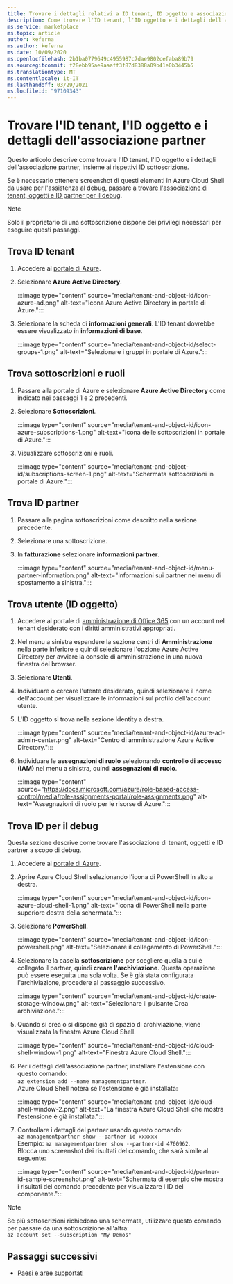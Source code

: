 ```yaml
---
title: Trovare i dettagli relativi a ID tenant, ID oggetto e associazione partner in Azure Marketplace
description: Come trovare l'ID tenant, l'ID oggetto e i dettagli dell'associazione partner di un ID sottoscrizione in Azure Marketplace.
ms.service: marketplace
ms.topic: article
author: keferna
ms.author: keferna
ms.date: 10/09/2020
ms.openlocfilehash: 2b1ba0779649c4955987c7dae9802cefaba89b79
ms.sourcegitcommit: f28ebb95ae9aaaff3f87d8388a09b41e0b3445b5
ms.translationtype: MT
ms.contentlocale: it-IT
ms.lasthandoff: 03/29/2021
ms.locfileid: "97109343"
---
```

# <a name="find-tenant-id-object-id-and-partner-association-details"></a>Trovare l'ID tenant, l'ID oggetto e i dettagli dell'associazione partner

Questo articolo descrive come trovare l'ID tenant, l'ID oggetto e i dettagli dell'associazione partner, insieme ai rispettivi ID sottoscrizione.

Se è necessario ottenere screenshot di questi elementi in Azure Cloud Shell da usare per l'assistenza al debug, passare a [trovare l'associazione di tenant, oggetti e ID partner per il debug](#find-ids-for-debugging).

>[!Note]
> Solo il proprietario di una sottoscrizione dispone dei privilegi necessari per eseguire questi passaggi.

## <a name="find-tenant-id"></a>Trova ID tenant

1. Accedere al [portale di Azure](https://ms.portal.azure.com/).
2. Selezionare **Azure Active Directory**.

    :::image type="content" source="media/tenant-and-object-id/icon-azure-ad.png" alt-text="Icona Azure Active Directory in portale di Azure.":::

3. Selezionare la scheda di **informazioni generali**. L'ID tenant dovrebbe essere visualizzato in **informazioni di base**.

    :::image type="content" source="media/tenant-and-object-id/select-groups-1.png" alt-text="Selezionare i gruppi in portale di Azure.":::

## <a name="find-subscriptions-and-roles"></a>Trova sottoscrizioni e ruoli

1. Passare alla portale di Azure e selezionare **Azure Active Directory** come indicato nei passaggi 1 e 2 precedenti.
2. Selezionare **Sottoscrizioni**.

    :::image type="content" source="media/tenant-and-object-id/icon-azure-subscriptions-1.png" alt-text="Icona delle sottoscrizioni in portale di Azure.":::

3. Visualizzare sottoscrizioni e ruoli.

    :::image type="content" source="media/tenant-and-object-id/subscriptions-screen-1.png" alt-text="Schermata sottoscrizioni in portale di Azure.":::

## <a name="find-partner-id"></a>Trova ID partner

1. Passare alla pagina sottoscrizioni come descritto nella sezione precedente.
2. Selezionare una sottoscrizione.
3. In **fatturazione** selezionare **informazioni partner**.

    :::image type="content" source="media/tenant-and-object-id/menu-partner-information.png" alt-text="Informazioni sui partner nel menu di spostamento a sinistra.":::

## <a name="find-user-object-id"></a>Trova utente (ID oggetto)

1. Accedere al portale di [amministrazione di Office 365](https://portal.office.com/adminportal/home) con un account nel tenant desiderato con i diritti amministrativi appropriati.
2. Nel menu a sinistra espandere la sezione centri di **Amministrazione** nella parte inferiore e quindi selezionare l'opzione Azure Active Directory per avviare la console di amministrazione in una nuova finestra del browser.
3. Selezionare **Utenti**.
4. Individuare o cercare l'utente desiderato, quindi selezionare il nome dell'account per visualizzare le informazioni sul profilo dell'account utente.
5. L'ID oggetto si trova nella sezione Identity a destra.

    :::image type="content" source="media/tenant-and-object-id/azure-ad-admin-center.png" alt-text="Centro di amministrazione Azure Active Directory.":::

6. Individuare le **assegnazioni di ruolo** selezionando **controllo di accesso (IAM)** nel menu a sinistra, quindi **assegnazioni di ruolo**.

    :::image type="content" source="https://docs.microsoft.com/azure/role-based-access-control/media/role-assignments-portal/role-assignments.png" alt-text="Assegnazioni di ruolo per le risorse di Azure.":::

## <a name="find-ids-for-debugging"></a>Trova ID per il debug

Questa sezione descrive come trovare l'associazione di tenant, oggetti e ID partner a scopo di debug.

1. Accedere al [portale di Azure](https://ms.portal.azure.com/).
2. Aprire Azure Cloud Shell selezionando l'icona di PowerShell in alto a destra.

    :::image type="content" source="media/tenant-and-object-id/icon-azure-cloud-shell-1.png" alt-text="Icona di PowerShell nella parte superiore destra della schermata.":::

3. Selezionare **PowerShell**.

    :::image type="content" source="media/tenant-and-object-id/icon-powershell.png" alt-text="Selezionare il collegamento di PowerShell.":::

4. Selezionare la casella **sottoscrizione** per scegliere quella a cui è collegato il partner, quindi **creare l'archiviazione**. Questa operazione può essere eseguita una sola volta. Se è già stata configurata l'archiviazione, procedere al passaggio successivo.

    :::image type="content" source="media/tenant-and-object-id/create-storage-window.png" alt-text="Selezionare il pulsante Crea archiviazione.":::

5. Quando si crea o si dispone già di spazio di archiviazione, viene visualizzata la finestra Azure Cloud Shell.

    :::image type="content" source="media/tenant-and-object-id/cloud-shell-window-1.png" alt-text="Finestra Azure Cloud Shell.":::

6. Per i dettagli dell'associazione partner, installare l'estensione con questo comando:<br>`az extension add --name managementpartner`.<br>Azure Cloud Shell noterà se l'estensione è già installata:

    :::image type="content" source="media/tenant-and-object-id/cloud-shell-window-2.png" alt-text="La finestra Azure Cloud Shell che mostra l'estensione è già installata.":::

7. Controllare i dettagli del partner usando questo comando:<br>`az managementpartner show --partner-id xxxxxx`<br>Esempio: `az managementpartner show --partner-id 4760962`.<br>Blocca uno screenshot dei risultati del comando, che sarà simile al seguente:

    :::image type="content" source="media/tenant-and-object-id/partner-id-sample-screenshot.png" alt-text="Schermata di esempio che mostra i risultati del comando precedente per visualizzare l'ID del componente.":::

>[!NOTE]
>Se più sottoscrizioni richiedono una schermata, utilizzare questo comando per passare da una sottoscrizione all'altra:<br>`az account set --subscription "My Demos"`

## <a name="next-steps"></a>Passaggi successivi

- [Paesi e aree supportati](sell-from-countries.md)